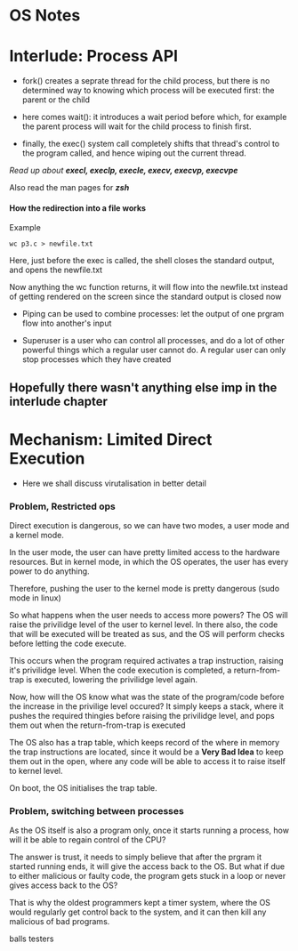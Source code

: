 # OS Notes

# Interlude: Process API

- fork() creates a seprate thread for the child process, but there is no determined way to knowing which process will be executed first: the parent or the child

- here comes wait(): it introduces a wait period before which, for example the parent process will wait for the child process to finish first.

- finally, the exec() system call completely shifts that thread's control to the program called, and hence wiping out the current thread.

*Read up about **execl, execlp, execle, execv, execvp, execvpe***

Also read the man pages for ***zsh***

#### How the redirection into a file works

Example
```
wc p3.c > newfile.txt
```

Here, just before the exec is called, the shell closes the standard output, and opens the newfile.txt

Now anything the wc function returns, it will flow into the newfile.txt instead of getting rendered on the screen since the standard output is closed now

- Piping can be used to combine processes: let the output of one prgram flow into another's input

- Superuser is a user who can control all processes, and do a lot of other powerful things which a regular user cannot do. A regular user can only stop processes which they have created

## Hopefully there wasn't anything else imp in the interlude chapter

# Mechanism: Limited Direct Execution

- Here we shall discuss virutalisation in better detail

### Problem, Restricted ops

Direct execution is dangerous, so we can have two modes, a user mode and a kernel mode. 

In the user mode, the user can have pretty limited access to the hardware resources. But in kernel mode, in which the OS operates, the user has every power to do anything.

Therefore, pushing the user to the kernel mode is pretty dangerous (sudo mode in linux)

So what happens when the user needs to access more powers? The OS will raise the privilidge level of the user to kernel level. In there also, the code that will be executed will be treated as sus, and the OS will perform checks before letting the code execute.

This occurs when the program required activates a trap instruction, raising it's privilidge level. When the code execution is completed, a return-from-trap is executed, lowering the privilidge level again.

Now, how will the OS know what was the state of the program/code before the increase in the privilige level occured? It simply keeps a stack, where it pushes the required thingies before raising the privilidge level, and pops them out when the return-from-trap is executed

The OS also has a trap table, which keeps record of the where in memory the trap instructions are located, since it would be a **Very Bad Idea** to keep them out in the open, where any code will be able to access it to raise itself to kernel level.

On boot, the OS initialises the trap table.

### Problem, switching between processes

As the OS itself is also a program only, once it starts running a process, how will it be able to regain control of the CPU?

The answer is trust, it needs to simply believe that after the prgram it started running ends, it will give the access back to the OS. But what if due to either malicious or faulty code, the program gets stuck in a loop or never gives access back to the OS?

That is why the oldest programmers kept a timer system, where the OS would regularly get control back to the system, and it can then kill any malicious of bad programs. 

balls testers
